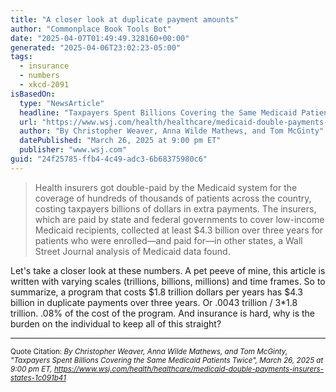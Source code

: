 ```yaml
---
title: "A closer look at duplicate payment amounts"
author: "Commonplace Book Tools Bot"
date: "2025-04-07T01:49:49.328160+00:00"
generated: "2025-04-06T23:02:23-05:00"
tags:
  - insurance
  - numbers
  - xkcd-2091
isBasedOn:
  type: "NewsArticle"
  headline: "Taxpayers Spent Billions Covering the Same Medicaid Patients Twice"
  url: "https://www.wsj.com/health/healthcare/medicaid-double-payments-insurers-states-1c091b41"
  author: "By Christopher Weaver, Anna Wilde Mathews, and Tom McGinty"
  datePublished: "March 26, 2025 at 9:00 pm ET"
  publisher: "www.wsj.com"
guid: "24f25785-ffb4-4c49-adc3-6b68375980c6"
---
```


> Health insurers got double-paid by the Medicaid system for the coverage of hundreds of thousands of patients across the country, costing taxpayers billions of dollars in extra payments. The insurers, which are paid by state and federal governments to cover low-income Medicaid recipients, collected at least $4.3 billion over three years for patients who were enrolled—and paid for—in other states, a Wall Street Journal analysis of Medicaid data found.

Let's take a closer look at these numbers. A pet peeve of mine, this article is written with varying scales (trillions, billions, millions) and time frames. So to summarize, a program that costs $1.8 trillion dollars per years has $4.3 billion in duplicate payments over three years. Or .0043 trillion / 3*1.8 trillion. .08% of the cost of the program. And insurance is hard, why is the burden on the individual to keep all of this straight?

---

<sub>Quote Citation: <cite>By Christopher Weaver, Anna Wilde Mathews, and Tom McGinty, "Taxpayers Spent Billions Covering the Same Medicaid Patients Twice", March 26, 2025 at 9:00 pm ET, <a href="https://www.wsj.com/health/healthcare/medicaid-double-payments-insurers-states-1c091b41">https://www.wsj.com/health/healthcare/medicaid-double-payments-insurers-states-1c091b41</a></cite></sub>